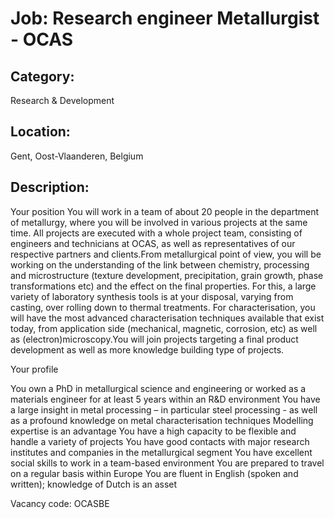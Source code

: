 # Job: Research engineer Metallurgist - OCAS
## Category: 
Research & Development
## Location: 
Gent, Oost-Vlaanderen, Belgium
## Description:
Your position
You will work in a team of about 20 people in the department of metallurgy, where you will be involved in various projects at the same time. All projects are executed with a whole project team, consisting of engineers and technicians at OCAS, as well as representatives of our respective partners and clients.From metallurgical point of view, you will be working on the understanding of the link between chemistry, processing and microstructure (texture development, precipitation, grain growth, phase transformations etc) and the effect on the final properties. For this, a large variety of laboratory synthesis tools is at your disposal, varying from casting, over rolling down to thermal treatments. For characterisation, you will have the most advanced  characterisation techniques available that exist today, from application side (mechanical, magnetic, corrosion, etc) as well as (electron)microscopy.You will join projects targeting a final product development as well as more knowledge building type of projects.
 
Your profile

You own a PhD in metallurgical science and engineering or worked as a materials engineer for at least 5 years within an R&D environment
You have a large insight in metal processing – in particular steel processing - as well as a profound knowledge on metal characterisation techniques
Modelling expertise is an advantage
You have a high capacity to be flexible and handle a variety of projects
You have good contacts with major research institutes and companies in the metallurgical segment
You have excellent social skills to work in a team-based environment
You are prepared to travel on a regular basis within Europe
You are fluent in English (spoken and written); knowledge of Dutch is an asset

 
 
Vacancy code: OCASBE
